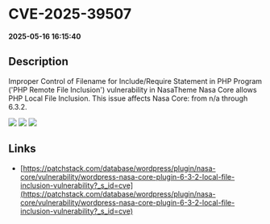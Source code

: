# CVE-2025-39507

**2025-05-16 16:15:40**

## Description
Improper Control of Filename for Include/Require Statement in PHP Program ('PHP Remote File Inclusion') vulnerability in NasaTheme Nasa Core allows PHP Local File Inclusion. This issue affects Nasa Core: from n/a through 6.3.2.

![](https://img.shields.io/static/v1?label=Score&message=7.5&color=red)
![](https://img.shields.io/static/v1?label=Severity&message=HIGH&color=red)
![](https://img.shields.io/static/v1?label=CWE&message=RFI&color=green)

## Links
- [https://patchstack.com/database/wordpress/plugin/nasa-core/vulnerability/wordpress-nasa-core-plugin-6-3-2-local-file-inclusion-vulnerability?_s_id=cve](https://patchstack.com/database/wordpress/plugin/nasa-core/vulnerability/wordpress-nasa-core-plugin-6-3-2-local-file-inclusion-vulnerability?_s_id=cve)

